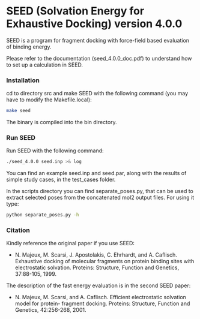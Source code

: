 # SEED (Solvation Energy for Exhaustive Docking) version 4.0.0

SEED is a program for fragment docking with force-field based evaluation of binding energy.

Please refer to the documentation (seed_4.0.0_doc.pdf) to understand how to set up a calculation in SEED.

### Installation ###
cd to directory src and make SEED with the following command (you may have to modify the Makefile.local):
```sh
make seed
```
The binary is compiled into the bin directory.
### Run SEED ###
Run SEED with the following command:
```sh
./seed_4.0.0 seed.inp >& log
```
You can find an example seed.inp and seed.par, along with the results of simple study cases,
in the test_cases folder.

In the scripts directory you can find separate_poses.py, that can be used to extract selected poses from the concatenated
mol2 output files. For using it type:
```sh
python separate_poses.py -h
```
### Citation ###
Kindly reference the original paper if you use SEED:
 * N. Majeux, M. Scarsi, J. Apostolakis, C. Ehrhardt, and A. Caflisch. Exhaustive docking of
molecular fragments on protein binding sites with electrostatic solvation.
Proteins: Structure, Function and Genetics, 37:88-105, 1999.

The description of the fast energy evaluation is in the second SEED paper:
 * N. Majeux, M. Scarsi, and A. Caflisch. Efficient electrostatic solvation model for protein-
fragment docking.
Proteins: Structure, Function and Genetics, 42:256-268, 2001.
